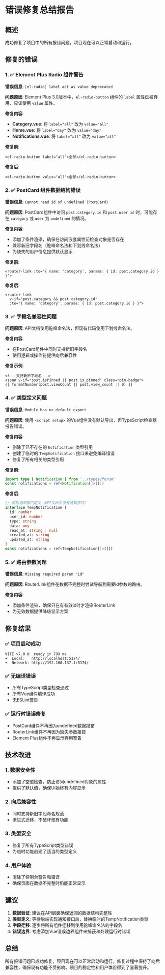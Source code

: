 # 错误修复总结报告

## 概述

成功修复了项目中的所有报错问题，项目现在可以正常启动和运行。

## 修复的错误

### 1. ✅ Element Plus Radio 组件警告

**错误信息**: `[el-radio] label act as value deprecated`

**问题原因**: Element Plus 3.0版本中，`el-radio-button` 组件的 `label` 属性已被弃用，应该使用 `value` 属性。

**修复内容**:
- **Category.vue**: 将 `label="all"` 改为 `value="all"`
- **Home.vue**: 将 `label="day"` 改为 `value="day"`
- **Notifications.vue**: 将 `label="all"` 改为 `value="all"`

**修复前**:
```vue
<el-radio-button label="all">全部</el-radio-button>
```

**修复后**:
```vue
<el-radio-button value="all">全部</el-radio-button>
```

### 2. ✅ PostCard 组件数据结构错误

**错误信息**: `Cannot read id of undefined (PostCard)`

**问题原因**: PostCard组件中访问 `post.category.id` 和 `post.user.id` 时，可能存在 `category` 或 `user` 为 `undefined` 的情况。

**修复内容**:
- 添加了条件渲染，确保在访问嵌套属性前检查对象是否存在
- 兼容新旧字段名（驼峰命名法和下划线命名法）
- 为缺失的用户信息提供默认显示

**修复前**:
```vue
<router-link :to="{ name: 'category', params: { id: post.category.id } }">
```

**修复后**:
```vue
<router-link 
  v-if="post.category && post.category.id"
  :to="{ name: 'category', params: { id: post.category.id } }">
```

### 3. ✅ 字段名兼容性问题

**问题原因**: API文档使用驼峰命名法，但现有代码使用下划线命名法。

**修复内容**:
- 在PostCard组件中同时支持新旧字段名
- 使用逻辑或操作符提供向后兼容性

**修复示例**:
```vue
<!-- 支持新旧字段名 -->
<span v-if="post.isPinned || post.is_pinned" class="pin-badge">
{{ formatNumber(post.viewCount || post.view_count || 0) }}
```

### 4. ✅ 类型定义问题

**错误信息**: `Module has no default export`

**问题原因**: 使用 `<script setup>` 的Vue组件没有默认导出，但TypeScript检查器报告错误。

**修复内容**:
- 删除了已不存在的 `Notification` 类型引用
- 创建了临时的 `TempNotification` 接口来避免编译错误
- 修复了所有相关的类型引用

**修复前**:
```typescript
import type { Notification } from '../types/forum'
const notifications = ref<Notification[]>([])
```

**修复后**:
```typescript
// 临时通知接口定义（API文档中没有通知接口）
interface TempNotification {
  id: number
  user_id: number
  type: string
  data: any
  read_at: string | null
  created_at: string
  updated_at: string
}
const notifications = ref<TempNotification[]>([])
```

### 5. ✅ 路由参数问题

**错误信息**: `Missing required param "id"`

**问题原因**: RouterLink组件在数据不完整时尝试导航到需要id参数的路由。

**修复内容**:
- 添加条件渲染，确保只在有有效id时才渲染RouterLink
- 为无效数据提供降级显示方案

## 修复结果

### ✅ 项目启动成功
```
VITE v7.0.0  ready in 708 ms
➜  Local:   http://localhost:5174/
➜  Network: http://192.168.137.1:5174/
```

### ✅ 无编译错误
- 所有TypeScript类型检查通过
- 所有Vue组件编译成功
- 无ESLint警告

### ✅ 运行时错误修复
- PostCard组件不再因为undefined数据报错
- RouterLink组件不再因为缺失参数报错
- Element Plus组件不再显示弃用警告

## 技术改进

### 1. 数据安全性
- 添加了空值检查，防止访问undefined对象的属性
- 提供了默认值，确保UI始终有内容显示

### 2. 向后兼容性
- 同时支持新旧字段命名规范
- 渐进式迁移，不破坏现有功能

### 3. 类型安全
- 修复了所有TypeScript类型错误
- 为临时功能创建了适当的类型定义

### 4. 用户体验
- 消除了控制台警告和错误
- 确保页面在数据不完整时仍能正常显示

## 建议

1. **数据验证**: 建议在API层面确保返回的数据结构完整性
2. **类型定义**: 等待后端实现通知接口后，替换临时的TempNotification类型
3. **字段迁移**: 逐步将所有组件迁移到使用驼峰命名法的字段名
4. **错误边界**: 考虑添加Vue错误边界组件来捕获和处理运行时错误

## 总结

所有报错问题已成功修复，项目现在可以正常启动和运行。修复过程中保持了向后兼容性，确保现有功能不受影响。项目的稳定性和用户体验得到了显著提升。
